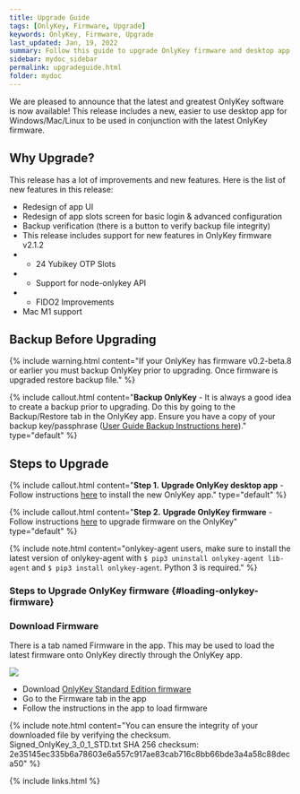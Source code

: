 ```yaml
---
title: Upgrade Guide
tags: [OnlyKey, Firmware, Upgrade]
keywords: OnlyKey, Firmware, Upgrade
last_updated: Jan, 19, 2022
summary: Follow this guide to upgrade OnlyKey firmware and desktop app
sidebar: mydoc_sidebar
permalink: upgradeguide.html
folder: mydoc
---
```



We are pleased to announce that the latest and greatest OnlyKey software is now available! This release includes a new, easier to use desktop app for Windows/Mac/Linux to be used in conjunction with the latest OnlyKey firmware.

## Why Upgrade?

This release has a lot of improvements and new features. Here is the list of new features in this release:

- Redesign of app UI
- Redesign of app slots screen for basic login & advanced configuration
- Backup verification (there is a button to verify backup file integrity)
- This release includes support for new features in OnlyKey firmware v2.1.2 
- - 24 Yubikey OTP Slots
- - Support for node-onlykey API
- - FIDO2 Improvements
- Mac M1 support

## Backup Before Upgrading

{% include warning.html content="If your OnlyKey has firmware v0.2-beta.8 or earlier you must backup OnlyKey prior to upgrading. Once firmware is upgraded restore backup file." %}

{% include callout.html content="**Backup OnlyKey** - It is always a good idea to create a backup prior to upgrading. Do this by going to the Backup/Restore tab in the OnlyKey app. Ensure you have a copy of your backup key/passphrase ([User Guide Backup Instructions here](https://docs.crp.to/usersguide.html#secure-encrypted-backup-anywhere))." type="default" %}

## Steps to Upgrade

{% include callout.html content="**Step 1.** **Upgrade OnlyKey desktop app** - Follow instructions [here](https://docs.crp.to/usersguide.html#app-desktop) to install the new OnlyKey app." type="default" %}

{% include callout.html content="**Step 2.** **Upgrade OnlyKey firmware** - Follow instructions [here](#loading-onlykey-firmware) to upgrade firmware on the OnlyKey" type="default" %}

{% include note.html content="onlykey-agent users, make sure to install the latest version of onlykey-agent with `$ pip3 uninstall onlykey-agent lib-agent` and `$ pip3 install onlykey-agent`. Python 3 is required." %}

### Steps to Upgrade OnlyKey firmware {#loading-onlykey-firmware}

### Download Firmware

There is a tab named Firmware in the app. This may be used to load the latest firmware onto OnlyKey directly through the OnlyKey app.

![](https://raw.githubusercontent.com/trustcrypto/trustcrypto.github.io/pages/images/newfeature2.png)

- Download <a href="https://github.com/trustcrypto/OnlyKey-Firmware/releases/download/v3.0.1-prod/Signed_OnlyKey_3_0_1_STD.txt" target="_blank" download="Signed_OnlyKey_3_0_1_STD.txt">OnlyKey Standard Edition firmware</a>
- Go to the Firmware tab in the app
- Follow the instructions in the app to load firmware

{% include note.html content="You can ensure the integrity of your downloaded file by verifying the checksum. <br>Signed_OnlyKey_3_0_1_STD.txt SHA 256 checksum:<br>
2e35145ec335b6a78603e6a557c917ae83cab716c8bb66bde3a4a58c88deca50" %}

<!---
- Download [OnlyKey Standard Edition firmware](https://github.com/trustcrypto/OnlyKey-Firmware/releases/download/v2.1.0-prod/Signed_OnlyKey_2_1_0_STD.txt)
- Go to the [Firmware] tab in the app
- Follow the instructions in the app to load firmware

For more information on the latest firmware release [here](https://github.com/trustcrypto/OnlyKey-Firmware/releases/latest/)
-->

{% include links.html %}

